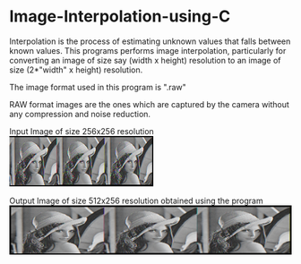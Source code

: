 # Image-Interpolation-using-C

Interpolation is the process of estimating unknown values that falls between known values. 
This programs performs image interpolation, particularly for converting an image of size say (width x height) resolution to an image of size (2*"width" x height) resolution.

The image format used in this program is ".raw"

RAW format images are the ones which are captured by the camera without any compression and noise reduction.

Input Image of size 256x256 resolution 
![InputImage_size_256x256](InputImage.png)

Output Image of size 512x256 resolution obtained using the program
![OutputImage_size_512x256](OutputImage.png)
